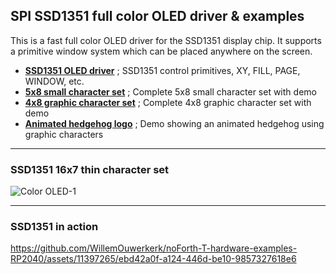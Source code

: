 ## SPI SSD1351 full color OLED driver & examples

This is a fast full color OLED driver for the SSD1351 display chip. It supports a primitive window system
which can be placed anywhere on the screen.

- [****SSD1351 OLED driver****](ssd1351-driver-07e-P.f) ; SSD1351 control primitives, XY, FILL, PAGE, WINDOW, etc.
- [****5x8 small character set****](ssd1351-small-chars-P.f) ; Complete 5x8 small character set with demo
- [****4x8 graphic character set****](ssd1351-graphic-chars-P.f) ; Complete 4x8 graphic character set with demo
- [****Animated hedgehog logo****](ssd1351-hedgehog-P2.f) ; Demo showing an animated hedgehog using graphic characters



***

### SSD1351 16x7 thin character set
![Color OLED-1](https://github.com/WillemOuwerkerk/noForth-T-hardware-examples-RP2040/assets/11397265/f177635d-dd83-4843-b2da-ec8030ce363b)

***

### SSD1351 in action ###

https://github.com/WillemOuwerkerk/noForth-T-hardware-examples-RP2040/assets/11397265/ebd42a0f-a124-446d-be10-9857327618e6


